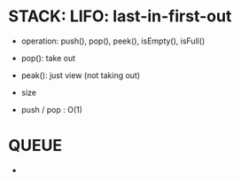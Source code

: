 # STACK: LIFO: last-in-first-out

- operation: push(), pop(), peek(), isEmpty(), isFull()
- pop(): take out
- peak(): just view (not taking out)
- size

- push / pop : O(1)

# QUEUE

-
